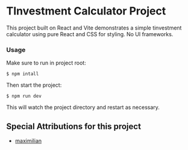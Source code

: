 # TInvestment Calculator Project

This project built on React and Vite demonstrates a simple tinvestment calculator using pure React and CSS for styling. No UI frameworks.

### Usage

Make sure to run in project root:

```
$ npm intall
```

Then start the project:

```
$ npm run dev
```

This will watch the project directory and restart as necessary.

## Special Attributions for this project

- [maximilian](https://github.com/maxschwarzmueller)
